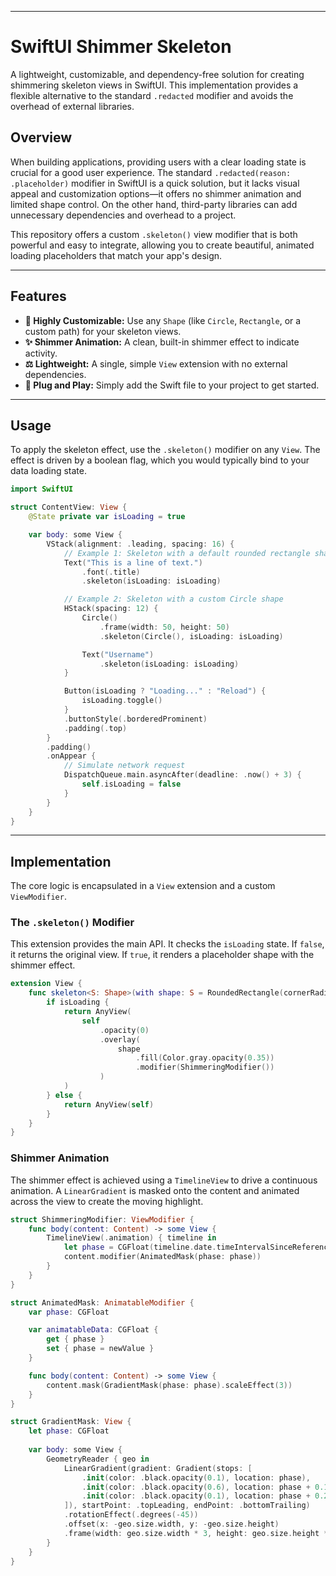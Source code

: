 -----

# SwiftUI Shimmer Skeleton

A lightweight, customizable, and dependency-free solution for creating shimmering skeleton views in SwiftUI. This implementation provides a flexible alternative to the standard `.redacted` modifier and avoids the overhead of external libraries.

## Overview

When building applications, providing users with a clear loading state is crucial for a good user experience. The standard `.redacted(reason: .placeholder)` modifier in SwiftUI is a quick solution, but it lacks visual appeal and customization options—it offers no shimmer animation and limited shape control. On the other hand, third-party libraries can add unnecessary dependencies and overhead to a project.

This repository offers a custom `.skeleton()` view modifier that is both powerful and easy to integrate, allowing you to create beautiful, animated loading placeholders that match your app's design.

-----

## Features

  - **🎨 Highly Customizable:** Use any `Shape` (like `Circle`, `Rectangle`, or a custom path) for your skeleton views.
  - **✨ Shimmer Animation:** A clean, built-in shimmer effect to indicate activity.
  - **⚖️ Lightweight:** A single, simple `View` extension with no external dependencies.
  - **🔌 Plug and Play:** Simply add the Swift file to your project to get started.

-----

## Usage

To apply the skeleton effect, use the `.skeleton()` modifier on any `View`. The effect is driven by a boolean flag, which you would typically bind to your data loading state.

```swift
import SwiftUI

struct ContentView: View {
    @State private var isLoading = true

    var body: some View {
        VStack(alignment: .leading, spacing: 16) {
            // Example 1: Skeleton with a default rounded rectangle shape
            Text("This is a line of text.")
                .font(.title)
                .skeleton(isLoading: isLoading)

            // Example 2: Skeleton with a custom Circle shape
            HStack(spacing: 12) {
                Circle()
                    .frame(width: 50, height: 50)
                    .skeleton(Circle(), isLoading: isLoading)

                Text("Username")
                    .skeleton(isLoading: isLoading)
            }

            Button(isLoading ? "Loading..." : "Reload") {
                isLoading.toggle()
            }
            .buttonStyle(.borderedProminent)
            .padding(.top)
        }
        .padding()
        .onAppear {
            // Simulate network request
            DispatchQueue.main.asyncAfter(deadline: .now() + 3) {
                self.isLoading = false
            }
        }
    }
}
```

-----

## Implementation

The core logic is encapsulated in a `View` extension and a custom `ViewModifier`.

### The `.skeleton()` Modifier

This extension provides the main API. It checks the `isLoading` state. If `false`, it returns the original view. If `true`, it renders a placeholder shape with the shimmer effect.

```swift
extension View {
    func skeleton<S: Shape>(with shape: S = RoundedRectangle(cornerRadius: 8) as! S, isLoading: Bool) -> some View {
        if isLoading {
            return AnyView(
                self
                    .opacity(0)
                    .overlay(
                        shape
                            .fill(Color.gray.opacity(0.35))
                            .modifier(ShimmeringModifier())
                    )
            )
        } else {
            return AnyView(self)
        }
    }
}
```

### Shimmer Animation

The shimmer effect is achieved using a `TimelineView` to drive a continuous animation. A `LinearGradient` is masked onto the content and animated across the view to create the moving highlight.

```swift
struct ShimmeringModifier: ViewModifier {
    func body(content: Content) -> some View {
        TimelineView(.animation) { timeline in
            let phase = CGFloat(timeline.date.timeIntervalSinceReferenceDate.truncatingRemainder(dividingBy: 1))
            content.modifier(AnimatedMask(phase: phase))
        }
    }
}

struct AnimatedMask: AnimatableModifier {
    var phase: CGFloat

    var animatableData: CGFloat {
        get { phase }
        set { phase = newValue }
    }

    func body(content: Content) -> some View {
        content.mask(GradientMask(phase: phase).scaleEffect(3))
    }
}

struct GradientMask: View {
    let phase: CGFloat
    
    var body: some View {
        GeometryReader { geo in
            LinearGradient(gradient: Gradient(stops: [
                .init(color: .black.opacity(0.1), location: phase),
                .init(color: .black.opacity(0.6), location: phase + 0.1),
                .init(color: .black.opacity(0.1), location: phase + 0.2),
            ]), startPoint: .topLeading, endPoint: .bottomTrailing)
            .rotationEffect(.degrees(-45))
            .offset(x: -geo.size.width, y: -geo.size.height)
            .frame(width: geo.size.width * 3, height: geo.size.height * 3)
        }
    }
}

```